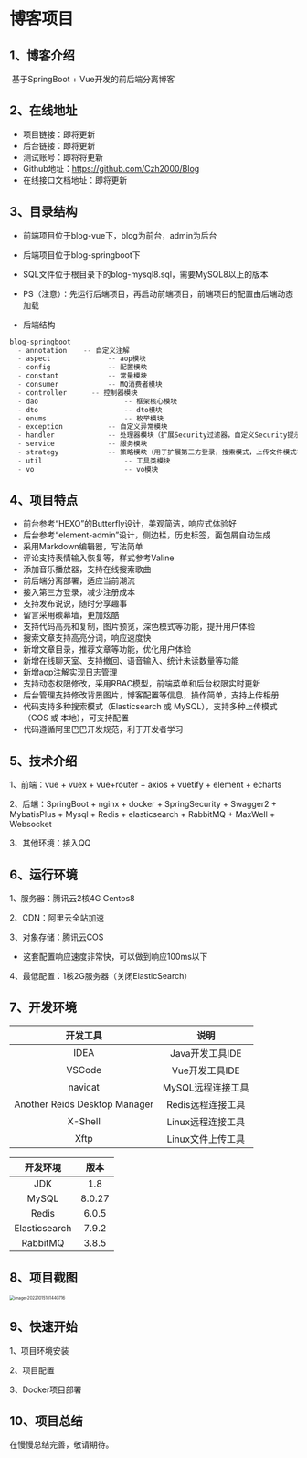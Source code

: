 # 博客项目

##  1、博客介绍

​	基于SpringBoot + Vue开发的前后端分离博客

##  2、在线地址

- 项目链接：即将更新
- 后台链接：即将更新
- 测试账号：即将将更新
- Github地址：https://github.com/Czh2000/Blog
- 在线接口文档地址：即将更新

##  3、目录结构

- 前端项目位于blog-vue下，blog为前台，admin为后台
- 后端项目位于blog-springboot下
- SQL文件位于根目录下的blog-mysql8.sql，需要MySQL8以上的版本
- PS（注意）：先运行后端项目，再启动前端项目，前端项目的配置由后端动态加载

- 后端结构

```Java
blog-springboot
  - annotation    -- 自定义注解
  - aspect				-- aop模块
  - config				-- 配置模块
  - constant			-- 常量模块
  - consumer			-- MQ消费者模块
  - controller		-- 控制器模块
  - dao						-- 框架核心模块
  - dto						-- dto模块
  - enums					-- 枚举模块
  - exception			-- 自定义异常模块
  - handler				-- 处理器模块（扩展Security过滤器，自定义Security提示信息等）
  - service				-- 服务模块
  - strategy			-- 策略模块（用于扩展第三方登录，搜索模式，上传文件模式等策略）
  - util					-- 工具类模块
  - vo						-- vo模块
```

##  4、项目特点

- 前台参考“HEXO”的Butterfly设计，美观简洁，响应式体验好
- 后台参考“element-admin”设计，侧边栏，历史标签，面包屑自动生成
- 采用Markdown编辑器，写法简单
- 评论支持表情输入恢复等，样式参考Valine
- 添加音乐播放器，支持在线搜索歌曲
- 前后端分离部署，适应当前潮流
- 接入第三方登录，减少注册成本
- 支持发布说说，随时分享趣事
- 留言采用碳幕墙，更加炫酷
- 支持代码高亮和复制，图片预览，深色模式等功能，提升用户体验
- 搜索文章支持高亮分词，响应速度快
- 新增文章目录，推荐文章等功能，优化用户体验
- 新增在线聊天室、支持撤回、语音输入、统计未读数量等功能
- 新增aop注解实现日志管理
- 支持动态权限修改，采用RBAC模型，前端菜单和后台权限实时更新
- 后台管理支持修改背景图片，博客配置等信息，操作简单，支持上传相册
- 代码支持多种搜索模式（Elasticsearch 或 MySQL），支持多种上传模式（COS 或 本地），可支持配置
- 代码遵循阿里巴巴开发规范，利于开发者学习

##  5、技术介绍

1、前端：vue + vuex + vue+router + axios + vuetify + element + echarts

2、后端：SpringBoot + nginx + docker + SpringSecurity + Swagger2 + MybatisPlus + Mysql + Redis + elasticsearch + RabbitMQ + MaxWell + Websocket

3、其他环境：接入QQ

##  6、运行环境

1、服务器：腾讯云2核4G Centos8

2、CDN：阿里云全站加速

3、对象存储：腾讯云COS

- 这套配置响应速度非常快，可以做到响应100ms以下

4、最低配置：1核2G服务器（关闭ElasticSearch）

##  7、开发环境

|           开发工具            |       说明        |
| :---------------------------: | :---------------: |
|             IDEA              |  Java开发工具IDE  |
|            VSCode             |  Vue开发工具IDE   |
|            navicat            | MySQL远程连接工具 |
| Another Reids Desktop Manager | Redis远程连接工具 |
|            X-Shell            | Linux远程连接工具 |
|             Xftp              | Linux文件上传工具 |



|   开发环境    |  版本  |
| :-----------: | :----: |
|      JDK      |  1.8   |
|     MySQL     | 8.0.27 |
|     Redis     | 6.0.5  |
| Elasticsearch | 7.9.2  |
|   RabbitMQ    | 3.8.5  |

##  8、项目截图

<img src="/Users/chenzhihui/Library/Application Support/typora-user-images/image-20221015181440716.png" alt="image-20221015181440716" style="zoom: 50%;" />

##  9、快速开始

1、项目环境安装

2、项目配置

3、Docker项目部署

##  10、项目总结

  在慢慢总结完善，敬请期待。
